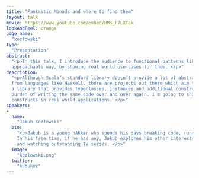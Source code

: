 ```yaml
---
title: "Fantastic Monads and where to find them"
layout: talk
movie: https://www.youtube.com/embed/HMs_F7LXTak
lookAndFeel: orange
page_name:
  "kozlowski"
type:
  "Presentation"
abstract:
  "<p>In this talk, I introduce the audience to functional patterns like Applicative/Monad in an easily 
  approachable way, by showing real world use-cases for them. </p>"
description:
  "<p>Although Scala’s standard library doesn’t provide a lot of abstractions for functional programming known 
  from languages like Haskell, there are projects out there which aim to fill that gap – one of them is Cats, 
  a library that provides typeclasses, instances and additional constructs to Free (pun intended) us from the 
  burden of writing the same code over and over again. I’m going to show you the benefits of using these 
  constructs in real world applications. </p>"
speakers:
-
  name:
    "Jakub Kozłowski"
  bio:
    "<p>Jakub is a young hAkker who spends his days breaking code, running and lifting in the late evenings. 
    In his free time, if he has any, Jakub explores his other interests, which include coffee, playing bass 
    and watching outstanding TV series. </p>"
  image:
    "kozlowski.png"
  twitter:
    "kubukoz"
---
```

